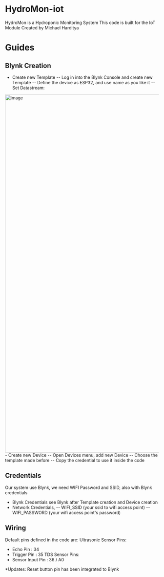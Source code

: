 # HydroMon-iot
HydroMon is a Hydroponic Monitoring System
This code is built for the IoT Module
Created by Michael Harditya
# Guides
## Blynk Creation
- Create new Template
-- Log in into the Blynk Console and create new Template
-- Define the device as ESP32, and use name as you like it
-- Set Datastream:
<img width="1170" alt="image" src="https://user-images.githubusercontent.com/70849194/209632570-16f138c1-2d4d-4bf7-a079-f5bb3508a959.png">
- Create new Device
-- Open Devices menu, add new Device
-- Choose the template made before
-- Copy the credential to use it inside the code

## Credentials
Our system use Blynk, we need WIFI Password and SSID, also with Blynk credentials
- Blynk Credentials see Blynk after Template creation and Device creation
- Network Credentials,
-- WIFI_SSID (your ssid to wifi access point)
-- WIFI_PASSWORD (your wifi access point's password)

## Wiring
Default pins defined in the code are:
Ultrasonic Sensor Pins:
- Echo Pin : 34
- Trigger Pin : 35
TDS Sensor Pins:
- Sensor Input Pin : 36 / A0

*Updates:
Reset button pin has been integrated to Blynk 
